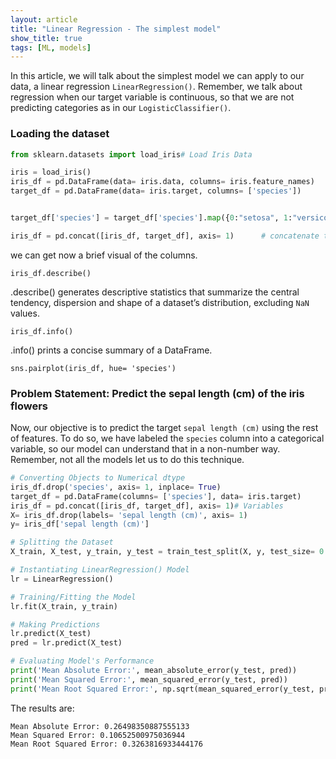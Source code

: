 ```yaml
---
layout: article
title: "Linear Regression - The simplest model"
show_title: true
tags: [ML, models]
---
```


In this article, we will talk about the simplest model we can apply to our data, a linear regression `LinearRegression()`. Remember, we talk about regression when our target variable is continuous, so that we are not predicting categories as in our `LogisticClassifier()`.

### Loading the dataset

[//]: # (Using RedCarpet as the syntax highlighter: Put the programming language after ```)
[//]: # (I prefer the ``` python method than the liquid  highlight python - endhighlight one. Much more readable in Vim + less stupid)
``` python
from sklearn.datasets import load_iris# Load Iris Data

iris = load_iris()
iris_df = pd.DataFrame(data= iris.data, columns= iris.feature_names)
target_df = pd.DataFrame(data= iris.target, columns= ['species'])


target_df['species'] = target_df['species'].map({0:"setosa", 1:"versicolor", 2:"virginica"})        # apply map converter (dicts), alternatively: apply(function)  

iris_df = pd.concat([iris_df, target_df], axis= 1)      # concatenate the DataFrames 
```

we can get now a brief visual of the columns.

`iris_df.describe()`

.describe() generates descriptive statistics that summarize the central tendency, dispersion and shape of a dataset’s distribution, excluding `NaN` values.

`iris_df.info()`

.info() prints a concise summary of a DataFrame.

`sns.pairplot(iris_df, hue= 'species')`

### Problem Statement: Predict the sepal length (cm) of the iris flowers

Now, our objective is to predict the target `sepal length (cm)` using the rest of features. To do so, we have labeled the `species` column into a categorical variable, so our model can understand that in a non-number way. Remember, not all the models let us to do this technique.

``` python
# Converting Objects to Numerical dtype
iris_df.drop('species', axis= 1, inplace= True)
target_df = pd.DataFrame(columns= ['species'], data= iris.target)
iris_df = pd.concat([iris_df, target_df], axis= 1)# Variables
X= iris_df.drop(labels= 'sepal length (cm)', axis= 1)
y= iris_df['sepal length (cm)']

# Splitting the Dataset
X_train, X_test, y_train, y_test = train_test_split(X, y, test_size= 0.33, random_state= 101)

# Instantiating LinearRegression() Model
lr = LinearRegression()

# Training/Fitting the Model
lr.fit(X_train, y_train)

# Making Predictions
lr.predict(X_test)
pred = lr.predict(X_test)

# Evaluating Model's Performance
print('Mean Absolute Error:', mean_absolute_error(y_test, pred))
print('Mean Squared Error:', mean_squared_error(y_test, pred))
print('Mean Root Squared Error:', np.sqrt(mean_squared_error(y_test, pred)))
```

The results are:

```
Mean Absolute Error: 0.26498350887555133
Mean Squared Error: 0.10652500975036944
Mean Root Squared Error: 0.3263816933444176
```

    
